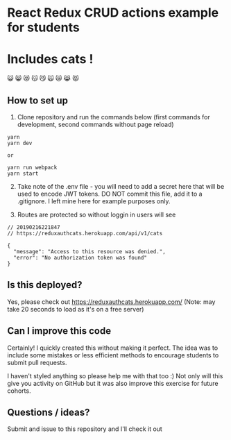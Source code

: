 # React Redux CRUD actions example for students
# Includes cats ! 
:smiley_cat:
:smile_cat:
:heart_eyes_cat:
:kissing_cat:
:smirk_cat:
:scream_cat:
:crying_cat_face:
:joy_cat:
:pouting_cat:

## How to set up
1. Clone repository and run the commands below (first commands for development, second commands without page reload)
```
yarn
yarn dev 

or 

yarn run webpack
yarn start
```
2. Take note of the .env file - you will need to add a secret here that will be used to encode JWT tokens. DO NOT commit this file, add it to a .gitignore. I left mine here for example purposes only. 

3. Routes are protected so without loggin in users will see
```
// 20190216221847
// https://reduxauthcats.herokuapp.com/api/v1/cats

{
  "message": "Access to this resource was denied.",
  "error": "No authorization token was found"
}
```

## Is this deployed? 
Yes, please check out https://reduxauthcats.herokuapp.com/  (Note: may take 20 seconds to load as it's on a free server)

## Can I improve this code
Certainly! I quickly created this without making it perfect. The idea was to include some mistakes or less efficient methods to encourage students to submit pull requests.

I haven't styled anything so please help me with that too :) Not only will this give you activity on GitHub but it was also improve this exercise for future cohorts. 

## Questions / ideas? 
Submit and issue to this repository and I'll check it out
